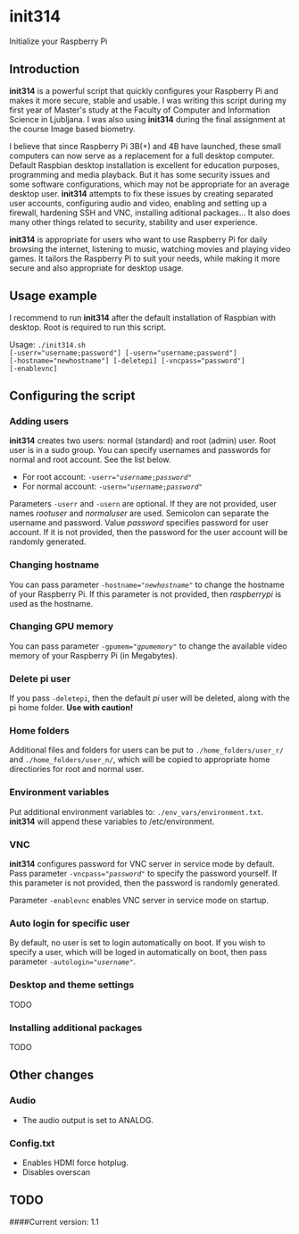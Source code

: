 # init314
Initialize your Raspberry Pi

## Introduction
<b>init314</b> is a powerful script that quickly configures your Raspberry Pi and makes it more secure, stable and usable. I was writing this script during my first year of Master's study at the Faculty of Computer and Information Science in Ljubljana. I was also using <b>init314</b> during the final assignment at the course Image based biometry.

I believe that since Raspberry Pi 3B(+) and 4B have launched, these small computers can now serve as a replacement for a full desktop computer. Default Raspbian desktop installation is excellent for education purposes, programming and media playback. But it has some security issues and some software configurations, which may not be appropriate for an average desktop user. <b>init314</b> attempts to fix these issues by creating separated user accounts, configuring audio and video, enabling and setting up a firewall, hardening SSH and  VNC, installing aditional packages... It also does many other things related to security, stability and user experience. 

<b>init314</b> is appropriate for users who want to use Raspberry Pi for daily browsing the internet, listening to music, watching movies and playing video games. It tailors the Raspberry Pi to suit your needs, while making it more secure and also appropriate for desktop usage.



## Usage example
I recommend to run <b>init314</b> after the default installation of Raspbian with desktop. Root is required to run this script.

Usage: <code class="language-plaintext highlighter-rouge">./init314.sh [-userr="username;password"] [-usern="username;password"] [-hostname="newhostname"] [-deletepi] [-vncpass="password"] [-enablevnc]</code>

## Configuring the script
### Adding users
<b>init314</b> creates two users: normal (standard) and root (admin) user. Root user is in a sudo group. You can specify usernames and passwords for normal and root account. See the list below.
- For root account: <code class="language-plaintext highlighter-rouge">-userr="<i>username</i>;<i>password</i>"</code>
- For normal account: <code class="language-plaintext highlighter-rouge">-usern="<i>username</i>;<i>password</i>"</code>

Parameters <code class="language-plaintext highlighter-rouge">-userr</code> and <code class="language-plaintext highlighter-rouge">-usern</code> are optional. If they are not provided, user names <i>rootuser</i> and <i>normaluser</i> are used. Semicolon can separate the username and password. Value <i>password</i> specifies password for user account. If it is not provided, then the password for the user account will be randomly generated.

### Changing hostname
You can pass parameter <code class="language-plaintext highlighter-rouge">-hostname="<i>newhostname</i>"</code> to change the hostname of your Raspberry Pi. If this parameter is not provided, then <i>raspberrypi</i> is used as the hostname.

### Changing GPU memory
You can pass parameter <code class="language-plaintext highlighter-rouge">-gpumem="<i>gpumemory</i>"</code> to change the available video memory of your Raspberry Pi (in Megabytes).

### Delete pi user
If you pass <code class="language-plaintext highlighter-rouge">-deletepi</code>, then the default <i>pi</i> user will be deleted, along with the pi home folder. <b>Use with caution!</b>

### Home folders
Additional files and folders for users can be put to <code class="language-plaintext highlighter-rouge">./home_folders/user_r/</code> and <code class="language-plaintext highlighter-rouge">./home_folders/user_n/</code>, which will be copied to appropriate home directiories for root and normal user.

### Environment variables
Put additional environment variables to: <code class="language-plaintext highlighter-rouge">./env_vars/environment.txt</code>. <b>init314</b> will append these variables to /etc/environment.

### VNC
<b>init314</b> configures password for VNC server in service mode by default. Pass parameter <code class="language-plaintext highlighter-rouge">-vncpass="<i>password</i>"</code> to specify the password yourself. If this parameter is not provided, then the password is randomly generated. 

Parameter <code class="language-plaintext highlighter-rouge">-enablevnc</code> enables VNC server in service mode on startup.

### Auto login for specific user
By default, no user is set to login automatically on boot. If you wish to specify a user, which will be loged in automatically on boot, then pass parameter <code class="language-plaintext highlighter-rouge">-autologin="<i>username</i>"</code>. 


### Desktop and theme settings
TODO

### Installing additional packages
TODO

## Other changes
### Audio
- The audio output is set to ANALOG.

### Config.txt
- Enables HDMI force hotplug. 
- Disables overscan

## TODO
####Current version: 1.1
